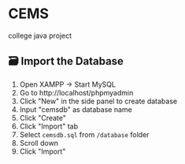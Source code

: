 # CEMS
college java project

## 🗃️ Import the Database

1. Open XAMPP → Start MySQL
2. Go to http://localhost/phpmyadmin
3. Click "New" in the side panel to create database
4. Input "cemsdb" as database name
5. Click "Create"
6. Click "Import" tab
7. Select `cemsdb.sql` from `/database` folder
8. Scroll down
9. Click "Import"


